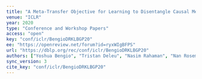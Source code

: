```yaml
---
title: "A Meta-Transfer Objective for Learning to Disentangle Causal Mechanisms."
venue: "ICLR"
year: 2020
type: "Conference and Workshop Papers"
access: "open"
key: "conf/iclr/BengioDRKLBGP20"
ee: "https://openreview.net/forum?id=ryxWIgBFPS"
url: "https://dblp.org/rec/conf/iclr/BengioDRKLBGP20"
authors: ["Yoshua Bengio", "Tristan Deleu", "Nasim Rahaman", "Nan Rosemary Ke", "S\u00e9bastien Lachapelle", "Olexa Bilaniuk", "Anirudh Goyal", "Christopher J. Pal"]
sync_version: 3
cite_key: "conf/iclr/BengioDRKLBGP20"
---
```

